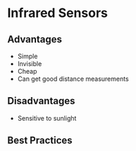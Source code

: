 # Infrared Sensors

## Advantages

* Simple
* Invisible
* Cheap
* Can get good distance measurements

## Disadvantages

* Sensitive to sunlight

## Best Practices

